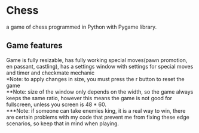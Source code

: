 # Chess
a game of chess programmed in Python with Pygame library. <br>
<h2>Game features</h2>
Game is fully resizable, has fully working special moves(pawn promotion, en passant, castling), has a settings window with settings for special moves and timer
and checkmate mechanic<br>
*Note: to apply changes in size, you must press the r button to reset the game <br>
**Note: size of the window only depends on the width, so the game always keeps the same ratio, however this means the game is not good for fullscreen, unless you screen is 48 * 60. <br>
***Note: if someone can take enemies king, it is a real way to win, there are certain problems with my code that prevent me from fixing these edge scenarios, so keep that in mind when playing. <br>
